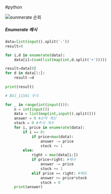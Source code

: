 #python 

![eunmerate 순회](../KDT/Python/파이썬%2002.%20제어문%20(Control%20Statement).md#eunmerate%20순회)

##### Enumerate 예시

```python
data=list(input().split('-'))
result=0

for i,d in enumerate(data):
	data[i]=(sum(list(map(int,d.split('+')))))

result=data[0]
for d in data[1:]:
	result-=d
  
print(result)
```

```python
# BOJ_11501 주식

for _ in range(int(input())):
    n = int(input())
    data = list(map(int,input().split()))
    answer = 0 #손익 계산 
    stock = 0 #주식 개수 
    for i, price in enumerate(data):
        if i == 0:
            if price<max(data):
                answer -= price
                stock += 1 
        else:
            right = max(data[i:])
            if price<right: #매수 
	            answer -= price
                stock += 1 
            elif price == right: #매도 
                answer += price*stock 
                stock = 0 
    print(answer)
```